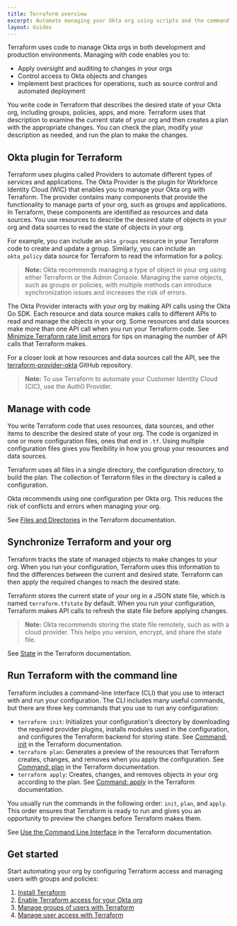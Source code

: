 ```yaml
---
title: Terraform overview
excerpt: Automate managing your Okta org using scripts and the command line with Terraform instead of using the Admin Console.
layout: Guides
---
```


Terraform uses code to manage Okta orgs in both development and production environments. Managing with code enables you to:

* Apply oversight and auditing to changes in your orgs
* Control access to Okta objects and changes
* Implement best practices for operations, such as source control and automated deployment

You write code in Terraform that describes the desired state of your Okta org, including groups, policies, apps, and more. Terraform uses that description to examine the current state of your org and then creates a plan with the appropriate changes. You can check the plan, modify your description as needed, and run the plan to make the changes.

## Okta plugin for Terraform

Terraform uses plugins called Providers to automate different types of services and applications. The Okta Provider is the plugin for Workforce Identity Cloud (WIC) that enables you to manage your Okta org with Terraform. The provider contains many components that provide the functionality to manage parts of your org, such as groups and applications. In Terraform, these components are identified as resources and data sources. You use resources to describe the desired state of objects in your org and data sources to read the state of objects in your org.

For example, you can include an `okta_groups` resource in your Terraform code to create and update a group. Similarly, you can include an `okta_policy` data source for Terraform to read the information for a policy.

> **Note:** Okta recommends managing a type of object in your org using either Terraform or the Admin Console. Managing the same objects, such as groups or policies, with multiple methods can introduce synchronization issues and increases the risk of errors.

The Okta Provider interacts with your org by making API calls using the Okta Go SDK. Each resource and data source makes calls to different APIs to read and manage the objects in your org. Some resources and data sources make more than one API call when you run your Terraform code. See [Minimize Terraform rate limit errors](/docs/guides/terraform-design-rate-limits) for tips on managing the number of API calls that Terraform makes.

For a closer look at how resources and data sources call the API, see the [terraform-provider-okta](https://github.com/okta/terraform-provider-okta) GitHub repository.

> **Note:** To use Terraform to automate your Customer Identity Cloud (CIC), use the Auth0 Provider.

## Manage with code

You write Terraform code that uses resources, data sources, and other items to describe the desired state of your org. The code is organized in one or more configuration files, ones that end in `.tf`. Using multiple configuration files gives you flexibility in how you group your resources and data sources.

Terraform uses all files in a single directory, the configuration directory, to build the plan. The collection of Terraform files in the directory is called a configuration.

Okta recommends using one configuration per Okta org. This reduces the risk of conflicts and errors when managing your org.

See [Files and Directories](https://developer.hashicorp.com/terraform/language/files) in the Terraform documentation.

## Synchronize Terraform and your org

Terraform tracks the state of managed objects to make changes to your org. When you run your configuration, Terraform uses this information to find the differences between the current and desired state. Terraform can then apply the required changes to reach the desired state.

Terraform stores the current state of your org in a JSON state file, which is named `terraform.tfstate` by default. When you run your configuration, Terraform makes API calls to refresh the state file before applying changes.

> **Note:** Okta recommends storing the state file remotely, such as with a cloud provider. This helps you version, encrypt, and share the state file.

See [State](https://developer.hashicorp.com/terraform/language/state) in the Terraform documentation.

## Run Terraform with the command line

Terraform includes a command-line interface (CLI) that you use to interact with and run your configuration. The CLI includes many useful commands, but there are three key commands that you use to run any configuration:

* `terraform init`: Initializes your configuration's directory by downloading the required provider plugins, installs modules used in the configuration, and configures the Terraform backend for storing state. See [Command: init](https://developer.hashicorp.com/terraform/cli/commands/init) in the Terraform documentation.
* `terraform plan`: Generates a preview of the resources that Terraform creates, changes, and removes when you apply the configuration. See [Command: plan](https://developer.hashicorp.com/terraform/cli/commands/plan) in the Terraform documentation.
* `terraform apply`: Creates, changes, and removes objects in your org according to the plan. See [Command: apply](https://developer.hashicorp.com/terraform/cli/commands/apply) in the Terraform documentation.

You usually run the commands in the following order: `init`, `plan`, and `apply`. This order ensures that Terraform is ready to run and gives you an opportunity to preview the changes before Terraform makes them.

See [Use the Command Line Interface](https://developer.hashicorp.com/terraform/tutorials/cli) in the Terraform documentation.

## Get started

Start automating your org by configuring Terraform access and managing users with groups and policies:

1. [Install Terraform](https://developer.hashicorp.com/terraform/tutorials/aws-get-started/install-cli)
1. [Enable Terraform access for your Okta org](/docs/guides/terraform-enable-org-access)
1. [Manage groups of users with Terraform](/docs/guides/terraform-manage-groups)
1. [Manage user access with Terraform](/docs/guides/terraform-manage-user-access)

